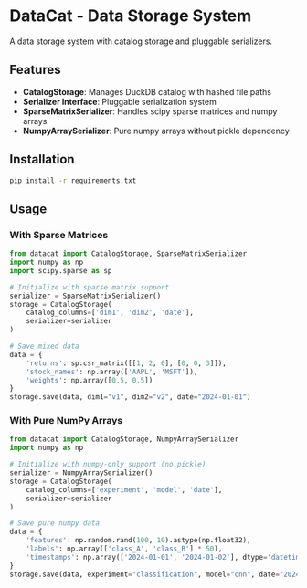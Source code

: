 # DataCat - Data Storage System

A data storage system with catalog storage and pluggable serializers.

## Features

- **CatalogStorage**: Manages DuckDB catalog with hashed file paths
- **Serializer Interface**: Pluggable serialization system
- **SparseMatrixSerializer**: Handles scipy sparse matrices and numpy arrays
- **NumpyArraySerializer**: Pure numpy arrays without pickle dependency

## Installation

```bash
pip install -r requirements.txt
```

## Usage

### With Sparse Matrices

```python
from datacat import CatalogStorage, SparseMatrixSerializer
import numpy as np
import scipy.sparse as sp

# Initialize with sparse matrix support
serializer = SparseMatrixSerializer()
storage = CatalogStorage(
    catalog_columns=['dim1', 'dim2', 'date'],
    serializer=serializer
)

# Save mixed data
data = {
    'returns': sp.csr_matrix([[1, 2, 0], [0, 0, 3]]),
    'stock_names': np.array(['AAPL', 'MSFT']),
    'weights': np.array([0.5, 0.5])
}
storage.save(data, dim1="v1", dim2="v2", date="2024-01-01")
```

### With Pure NumPy Arrays

```python
from datacat import CatalogStorage, NumpyArraySerializer
import numpy as np

# Initialize with numpy-only support (no pickle)
serializer = NumpyArraySerializer()
storage = CatalogStorage(
    catalog_columns=['experiment', 'model', 'date'],
    serializer=serializer
)

# Save pure numpy data
data = {
    'features': np.random.rand(100, 10).astype(np.float32),
    'labels': np.array(['class_A', 'class_B'] * 50),
    'timestamps': np.array(['2024-01-01', '2024-01-02'], dtype='datetime64[D]')
}
storage.save(data, experiment="classification", model="cnn", date="2024-01-01")
```
